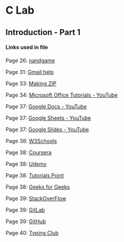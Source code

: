 # C Lab
## Introduction - Part 1

#### Links used in file

Page 26: [nandgame](https://nandgame.com/)

Page 31: [Gmail help](https://support.google.com/mail/answer/6304825?co=GENIE.Platform=Desktop&hl=en)

Page 33: [Making ZIP](http://knowledgebase.poppulo.com/articles/How_To/Create-a-Zipped-Folder/?l=en_US&fs=RelatedArticle)

Page 34: [Microsoft Office Tutorials - YouTube](https://www.youtube.com/playlist?list=PLmkaw6oRnRv8UYcRLpxon4rPQm_pud8nd)

Page 37: [Google Docs - YouTube](https://www.youtube.com/playlist?list=PLwXXOxvDboeagQBUlNBfC_-t9vA9c3bul)

Page 37: [Google Sheets - YouTube](https://www.youtube.com/playlist?list=PLwXXOxvDboeaCTwdY5t5bGQBnVqk99rIu)

Page 37: [Google Slides - YouTube](https://www.youtube.com/playlist?list=PLwXXOxvDboea6SnnRK4ToVXb-tDLn_mfZ)

Page 38: [W3Schools](https://www.w3schools.com/)

Page 38: [Coursera](https://www.coursera.org/)

Page 38: [Udemy](https://www.udemy.com/)

Page 38: [Tutorials Point](https://www.tutorialspoint.com/index.html)

Page 38: [Geeks for Geeks](https://www.geeksforgeeks.org/)

Page 39: [StackOverFlow](https://stackoverflow.com/)

Page 39: [GitLab](https://github.com/)

Page 39: [GitHub](https://about.gitlab.com)

Page 40: [Typing Club](https://www.typingclub.com/)